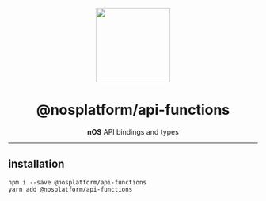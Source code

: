 <p align="center">
  <img src="https://avatars0.githubusercontent.com/u/36414779?s=200&v=4" width="150px" height="auto" />
</p>

<h1 align="center">@nosplatform/api-functions</h1>
<p align="center">
  <strong>nOS</strong> API bindings and types
</p>

---

## installation
```
npm i --save @nosplatform/api-functions
yarn add @nosplatform/api-functions
```
